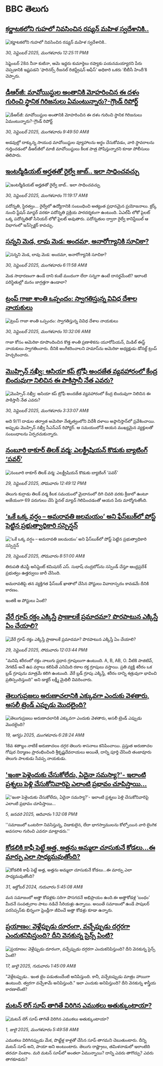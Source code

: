 # BBC తెలుగు## [కర్ణాటకలోని గుహలో నివసించిన రష్యన్ మహిళ స్వదేశానికి..](https://www.bbc.com/telugu/articles/crrj14lkr75o?at_medium=RSS&at_campaign=rss?at_campaign=githubrss)![కర్ణాటకలోని గుహలో నివసించిన రష్యన్ మహిళ స్వదేశానికి..](https://ichef.bbci.co.uk/ace/ws/240/cpsprodpb/4cc1/live/7dab0140-9df6-11f0-928c-71dbb8619e94.jpg)_30, సెప్టెంబర్ 2025, మంగళవారం 12:25:11 PMకి_సెప్టెంబర్ 28న నీనా కుటినా, ఆమె ఇద్దరు కుమార్తెలు రష్యాకు పయనమయ్యారని పేరు చెప్పడానికి ఇష్టపడని ‘ఫారినర్స్ రీజనల్ రిజిస్ట్రేషన్ ఆఫీస్’ అధికారి ఒకరు ‘బీబీసీ హిందీ’కి చెప్పారు.## [డీఆర్‌జీ: మావోయిస్టుల అంతానికి మోహరించిన ఈ దళం గురించి స్థానిక గిరిజనులు ఏమంటున్నారు?-గ్రౌండ్ రిపోర్ట్](https://www.bbc.com/telugu/articles/c4gj62g6g76o?at_medium=RSS&at_campaign=rss?at_campaign=githubrss)![డీఆర్‌జీ: మావోయిస్టుల అంతానికి మోహరించిన ఈ దళం గురించి స్థానిక గిరిజనులు ఏమంటున్నారు?-గ్రౌండ్ రిపోర్ట్](https://ichef.bbci.co.uk/ace/ws/240/cpsprodpb/fb9c/live/310c2070-9d9d-11f0-ac39-4526a5694d53.jpg)_30, సెప్టెంబర్ 2025, మంగళవారం 9:49:50 AMకి_అడవుల్లో దాక్కున్న సాయుధ మావోయిస్టుల వ్యూహాలను అర్థం చేసుకోవడం, వారి స్థావరాలను గుర్తించడంలో డీఆర్‌జీలో మాజీ మావోయిస్టులు కీలక పాత్ర పోషిస్తున్నారని కూడా పోలీసులు తెలిపారు.## [ఇంటర్మీడియట్‌ అర్హతతో రైల్వే జాబ్.. ఇలా సాధించవచ్చు](https://www.bbc.com/telugu/articles/c5ygxdk7xv5o?at_medium=RSS&at_campaign=rss?at_campaign=githubrss)![ఇంటర్మీడియట్‌ అర్హతతో రైల్వే జాబ్.. ఇలా సాధించవచ్చు](https://ichef.bbci.co.uk/ace/ws/240/cpsprodpb/aff9/live/0c9aeef0-9de4-11f0-928c-71dbb8619e94.jpg)_30, సెప్టెంబర్ 2025, మంగళవారం 11:19:17 AMకి_పదోన్నతి, స్థిరత్వం... రైల్వేలో ఉద్యోగానికి సంబంధించి అత్యంత ప్రధానమైన ప్రయోజనాలు.
క్లర్క్ నుంచి స్టేషన్ మాస్టర్ వరకూ పదోన్నతి ప్రక్రియ పారదర్శకంగా ఉంటుంది.
ఏఎల్‌పీ లోకో పైలట్ ఒక్క పదోన్నతితో సీనియర్ లోకో పైలట్ అవుతారు.
పదోన్నతుల ద్వారా రైల్వే కానిస్టేబుల్ ఆ విభాగంలో ఇన్‌స్పెక్టర్ కావచ్చు.## [సన్నని మెడ, లావు మెడ: అందమా, అనారోగ్యానికి సూచికా?](https://www.bbc.com/telugu/articles/cy043lknndgo?at_medium=RSS&at_campaign=rss?at_campaign=githubrss)![సన్నని మెడ, లావు మెడ: అందమా, అనారోగ్యానికి సూచికా?](https://ichef.bbci.co.uk/ace/standard/240/cpsprodpb/97b4/live/00b51c00-9dc6-11f0-92db-77261a15b9d2.jpg)_30, సెప్టెంబర్ 2025, మంగళవారం 6:11:58 AMకి_మెడ సాధారణంగా ఉండే దాని కంటే మందంగా లేదా సన్నగా ఉంటే దానర్థమేంటి? ఇలాంటి పరిస్థితుల్లో మనం జాగ్రత్తగా ఉండాలా?## [ట్రంప్ గాజా శాంతి ఒప్పందం: స్వాగతిస్తున్న వివిధ దేశాల నాయకులు](https://www.bbc.com/telugu/articles/c8xr7wvzjelo?at_medium=RSS&at_campaign=rss?at_campaign=githubrss)![ట్రంప్ గాజా శాంతి ఒప్పందం: స్వాగతిస్తున్న వివిధ దేశాల నాయకులు](https://ichef.bbci.co.uk/ace/ws/240/cpsprodpb/b709/live/2e9ebe90-9dcc-11f0-9f23-2534d63ace40.jpg)_30, సెప్టెంబర్ 2025, మంగళవారం 10:32:06 AMకి_గాజా కోసం అమెరికా రూపొందించిన కొత్త శాంతి ప్రణాళికను యూరోపియన్, మిడిల్ ఈస్ట్ నాయకులు స్వాగతించారు. దీనికి అంగీకరించాలని హమాస్‌ను అమెరికా అధ్యక్షుడు డోనల్డ్ ట్రంప్ హెచ్చరించారు.## [మొహ్సిన్ నఖ్వీ: ఆసియా కప్ ట్రోఫీ అందజేత వ్యవహారంలో కేంద్ర బిందువుగా నిలిచిన ఈ పాకిస్తానీ నేత ఎవరు?](https://www.bbc.com/telugu/articles/cqxzlyln52wo?at_medium=RSS&at_campaign=rss?at_campaign=githubrss)![మొహ్సిన్ నఖ్వీ: ఆసియా కప్ ట్రోఫీ అందజేత వ్యవహారంలో కేంద్ర బిందువుగా నిలిచిన ఈ పాకిస్తానీ నేత ఎవరు?](https://ichef.bbci.co.uk/ace/standard/240/cpsprodpb/1af5/live/cfb34cb0-9dae-11f0-928c-71dbb8619e94.jpg)_30, సెప్టెంబర్ 2025, మంగళవారం 3:33:07 AMకి_అది 9/11 దాడుల తర్వాత అమెరికా నేతృత్వంలోని విదేశీ దళాలు అఫ్గానిస్తాన్‌లో ప్రవేశించాయి. అప్పుడు మొహ్సిన్ నఖ్వీ సీఎన్ఎన్‌ రిపోర్టర్‌. ఆ సమయంలోనే ఆయన ముఖ్యమైన వ్యక్తులతో సంబంధాలను ఏర్పరచుకున్నారు.## [నంబూరి ఠాకూర్ తిలక్ వర్మ: ఎలక్ట్రీషియన్ కొడుకు బ్యాటింగ్ ‘పవర్’](https://www.bbc.com/telugu/articles/c33rl721x6no?at_medium=RSS&at_campaign=rss?at_campaign=githubrss)![నంబూరి ఠాకూర్ తిలక్ వర్మ: ఎలక్ట్రీషియన్ కొడుకు బ్యాటింగ్ ‘పవర్’](https://ichef.bbci.co.uk/ace/ws/240/cpsprodpb/c3dc/live/801d8c20-9d2b-11f0-9064-4514bffc169d.jpg)_29, సెప్టెంబర్ 2025, సోమవారం 12:49:12 PMకి_తెలుగు కుర్రాడు తిలక్ వర్మ కీలక సమయంలో మైదానంలో దిగి చివరి వరకు క్రీజులో ఉంటూ అజేయంగా 69 పరుగులు చేసి ఫైనల్ మ్యాచ్ గెలిపించడంతో ఆయన పేరు మార్మోగుతోంది.## [‘ఒకే ఒక్క వర్షం – అమరావతి జలమయం’ అని ఫేస్‌బుక్‌లో పోస్ట్ పెట్టిన ప్రభుత్వాధికారి సస్పెన్షన్](https://www.bbc.com/telugu/articles/c8xr7p7l55zo?at_medium=RSS&at_campaign=rss?at_campaign=githubrss)![‘ఒకే ఒక్క వర్షం – అమరావతి జలమయం’ అని ఫేస్‌బుక్‌లో పోస్ట్ పెట్టిన ప్రభుత్వాధికారి సస్పెన్షన్](https://ichef.bbci.co.uk/ace/standard/240/cpsprodpb/ecf0/live/2bef9e00-9d25-11f0-928c-71dbb8619e94.png)_29, సెప్టెంబర్ 2025, సోమవారం 8:51:00 AMకి_తిరుపతి జీఎస్టీ అసిస్టెంట్ కమిషనర్ ఎస్‌. సుభాష్‌ చంద్రబోస్‌ను సస్పెండ్ చేస్తూ ఆంధ్రప్రదేశ్ ప్రభుత్వం ఉత్తర్వులు జారీ చేసింది.

అమరావతిపై తన వ్యక్తిగత ఫేస్‌బుక్ ఖాతాలో చేసిన పోస్టులు వివాదాస్పదం కావడమే దీనికి కారణం.

ఇంతకీ ఆ పోస్టులు ఏంటి?## [వేరే గ్రూప్ రక్తం ఎక్కిస్తే ప్రాణాలకే ప్రమాదమా? పొరపాటున ఎక్కిస్తే ఏం చేయాలి?](https://www.bbc.com/telugu/articles/cq8ewk39ywvo?at_medium=RSS&at_campaign=rss?at_campaign=githubrss)![వేరే గ్రూప్ రక్తం ఎక్కిస్తే ప్రాణాలకే ప్రమాదమా? పొరపాటున ఎక్కిస్తే ఏం చేయాలి?](https://ichef.bbci.co.uk/ace/ws/240/cpsprodpb/5771/live/5b0e6630-9d20-11f0-bc17-37f040c2fadb.jpg)_29, సెప్టెంబర్ 2025, సోమవారం 12:03:44 PMకి_"మనిషి శరీరంలో రక్తం నాలుగు ప్రధాన గ్రూపులుగా ఉంటుంది. A, B, AB, O. వీటికి పాజిటివ్, నెగటివ్ అనే ఉప వర్గాలు కలిపితే ఎనిమిది రకాల రక్త గ్రూపులు వస్తాయి. ప్రతి వ్యక్తి శరీరం ఒక బ్లడ్ గ్రూపును మాత్రమే కలిగి ఉంటుంది. వేరే బ్లడ్ గ్రూపు ఎక్కిస్తే, శరీరం దాన్ని శత్రువుగా భావించి ప్రతిస్పందిస్తుంది" అని డాక్టర్ లక్ష్మీ మైథిలీ వివరించారు.## [తెలుగుప్రజలు అరుణాచలానికి ఎక్కువగా ఎందుకు వెళతారు, అసలీ ట్రెండ్ ఎప్పుడు మొదలైంది? ](https://www.bbc.com/telugu/articles/c8jp32zrzxpo?at_medium=RSS&at_campaign=rss?at_campaign=githubrss)![తెలుగుప్రజలు అరుణాచలానికి ఎక్కువగా ఎందుకు వెళతారు, అసలీ ట్రెండ్ ఎప్పుడు మొదలైంది? ](https://ichef.bbci.co.uk/ace/ws/240/cpsprodpb/cf2d/live/01932bf0-7d85-11f0-98a0-956f61945264.jpg)_19, ఆగస్టు 2025, మంగళవారం 6:28:24 AMకి_18వ శతాబ్దం నాటికే అరుణాచలం దగ్గర తెలుగు శాసనాలు కనిపించాయి. ప్రస్తుత అరుణాచల గోపుర నిర్మాణం ప్రారంభించింది శ్రీకృష్ణదేవరాయలు అయితే, దాన్ని పూర్తి చేసింది తంజావూరు తెలుగు పాలకుడు సేవప్ప నాయకుడు.## ['ఇంకా పెళ్లెందుకు చేసుకోలేదు, ఏదైనా సమస్యా?'- ఇలాంటి ప్రశ్నలు పెళ్లి చేసుకోనివారిపై ఎలాంటి ప్రభావం చూపిస్తాయి... ](https://www.bbc.com/telugu/articles/cgq1w3lz7yyo?at_medium=RSS&at_campaign=rss?at_campaign=githubrss)!['ఇంకా పెళ్లెందుకు చేసుకోలేదు, ఏదైనా సమస్యా?'- ఇలాంటి ప్రశ్నలు పెళ్లి చేసుకోనివారిపై ఎలాంటి ప్రభావం చూపిస్తాయి... ](https://ichef.bbci.co.uk/ace/ws/240/cpsprodpb/f6de/live/72c94a60-cb3e-11ef-87df-d575b9a434a4.jpg)_5, జనవరి 2025, ఆదివారం 1:32:08 PMకి_''సమాజంలో ఒంటరిగా నివసిస్తున్న, విడాకులైన, లేదా భాగస్వాములను కోల్పోయిన వారి లైంగిక అవసరాల గురించి ఎవరూ మాట్లాడరు.''## [కోడలికి కాఫీ పెట్టే అత్త, అత్తను అమ్మలా చూసుకునే కోడలు...ఈ మార్పు ఎలా సాధ్యమవుతోంది?](https://www.bbc.com/telugu/articles/c1l41zl8el2o?at_medium=RSS&at_campaign=rss?at_campaign=githubrss)![కోడలికి కాఫీ పెట్టే అత్త, అత్తను అమ్మలా చూసుకునే కోడలు...ఈ మార్పు ఎలా సాధ్యమవుతోంది?](https://ichef.bbci.co.uk/ace/ws/240/cpsprodpb/2b61/live/9176a6d0-8b0e-11ef-a81b-b1eda9741da3.jpg)_31, అక్టోబర్ 2024, గురువారం 5:45:08 AMకి_మన సమాజంలో అత్తా కోడళ్లకు సరిగా పొసగదనే అభిప్రాయం ఉంది.ఈ అత్తాకోడళ్ల ‘బంధం’ మీదనే సంవత్సరాల పాటు నడిచే సీరియళ్లు ఉన్నాయి. అయితే సమాజంలో ఉండే పాపులర్ పరసెప్సన్‌కు భిన్నంగా ఫ్రెండ్లీగా జీవించే అత్తా కోడళ్లు కూడా ఉన్నారు.## [ప్రయాణం: వెళ్లేప్పుడు దూరంగా, వచ్చేప్పుడు దగ్గరగా ఎందుకనిపిస్తుంది? దీని వెనకున్న సైన్స్ ఏంటి?](https://www.bbc.com/telugu/articles/c0l4y727n1jo?at_medium=RSS&at_campaign=rss?at_campaign=githubrss)![ప్రయాణం: వెళ్లేప్పుడు దూరంగా, వచ్చేప్పుడు దగ్గరగా ఎందుకనిపిస్తుంది? దీని వెనకున్న సైన్స్ ఏంటి?](https://ichef.bbci.co.uk/ace/ws/240/cpsprodpb/054c/live/6957c010-62b0-11f0-8e78-11023c48a856.png)_17, జులై 2025, గురువారం 1:45:09 AMకి_"వెళ్లేటప్పుడు.. ఇంత టైం పడుతుందేంటి అనిపిస్తుంది. కానీ, వచ్చేటప్పుడు మాత్రం హాయిగా ఉంటుంది. త్వరగా వచ్చేశామే అనిపిస్తుంది." ఇలా ఎందుకు అనిపిస్తుంది? దీని వెనకున్న శాస్త్రీయ కారణాలేంటి?## [మటన్ లెగ్ సూప్ తాగితే విరిగిన ఎముకలు అతుక్కుంటాయా?](https://www.bbc.com/telugu/articles/c0l4g92j8kzo?at_medium=RSS&at_campaign=rss?at_campaign=githubrss)![మటన్ లెగ్ సూప్ తాగితే విరిగిన ఎముకలు అతుక్కుంటాయా?](https://ichef.bbci.co.uk/ace/ws/240/cpsprodpb/b31e/live/cce532c0-6d41-11f0-9462-bb509dc78127.jpg)_1, జులై 2025, మంగళవారం 5:49:58 AMకి_ఎముకలు విరిగినప్పుడు మేక, పొట్టేళ్ల కాళ్లతో చేసిన సూప్ తాగమని చెబుతుంటారు. దీన్ని మటన్ సూప్ అని, పాయా అని అంటుంటారు. తెలుగు రాష్ట్రాలు, తమిళనాడులో ఇలాంటిది తరచూ వింటాం. మరి మటన్ సూప్‌లో అంతలా ఏమున్నాయి? దాన్ని ఎవరు తాగొచ్చు? ఎవరు తాగకూడదు?